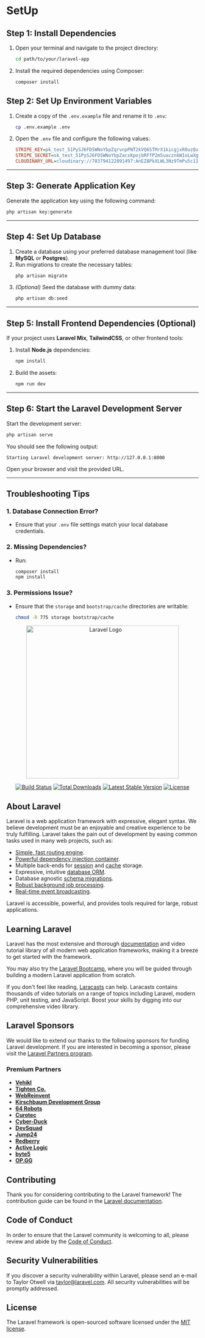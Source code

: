 
# SetUp
## Step 1: Install Dependencies
1. Open your terminal and navigate to the project directory:
   ```bash
   cd path/to/your/laravel-app
2. Install the required dependencies using Composer:
    ```bash
    composer install

## Step 2: Set Up Environment Variables
1. Create a copy of the `.env.example` file and rename it to `.env`:  
   ```bash
   cp .env.example .env
   ```
2. Open the `.env` file and configure the following values:  
   ```ini
   STRIPE_KEY=pk_test_51PySJ6FDSWNoYbpZqrvnpPNT2kVQ6STMrX1kicgjxR8uzQvpquYpTeZ77J6xk8iOJgWd33FAJDbogoFfUlLzRbHb009cQZ2Uhc
   STRIPE_SECRET=sk_test_51PySJ6FDSWNoYbpZacsKpojbRFfP2m5uacznkWIoLwXg2FxgST5IvdXFbjzWCl2NBPlMcokuE9PvuH8ekZSvWeSg00byZoZkFU
   CLOUDINARY_URL=cloudinary://783794122891497:AnEZ8PkXLWL3Nz9TmPu5c11kXKE@dxejpzxjj
   ```

---

## Step 3: Generate Application Key
Generate the application key using the following command:  
```bash
php artisan key:generate
```

---

## Step 4: Set Up Database
1. Create a database using your preferred database management tool (like **MySQL** or **Postgres**).  
2. Run migrations to create the necessary tables:  
   ```bash
   php artisan migrate
   ```
3. *(Optional)* Seed the database with dummy data:  
   ```bash
   php artisan db:seed
   ```

---

## Step 5: Install Frontend Dependencies (Optional)  
If your project uses **Laravel Mix**, **TailwindCSS**, or other frontend tools:  

1. Install **Node.js** dependencies:  
   ```bash
   npm install
   ```
2. Build the assets:  
   ```bash
   npm run dev
   ```

---

## Step 6: Start the Laravel Development Server
Start the development server:  
```bash
php artisan serve
```
You should see the following output:  
```
Starting Laravel development server: http://127.0.0.1:8000
```
Open your browser and visit the provided URL.

---

## Troubleshooting Tips
### 1. **Database Connection Error?**
- Ensure that your `.env` file settings match your local database credentials.  

### 2. **Missing Dependencies?**
- Run:  
   ```bash
   composer install
   npm install
   ```

### 3. **Permissions Issue?**
- Ensure that the `storage` and `bootstrap/cache` directories are writable:  
   ```bash
   chmod -R 775 storage bootstrap/cache
   ```

<p align="center"><a href="https://laravel.com" target="_blank"><img src="https://raw.githubusercontent.com/laravel/art/master/logo-lockup/5%20SVG/2%20CMYK/1%20Full%20Color/laravel-logolockup-cmyk-red.svg" width="400" alt="Laravel Logo"></a></p>

<p align="center">
<a href="https://github.com/laravel/framework/actions"><img src="https://github.com/laravel/framework/workflows/tests/badge.svg" alt="Build Status"></a>
<a href="https://packagist.org/packages/laravel/framework"><img src="https://img.shields.io/packagist/dt/laravel/framework" alt="Total Downloads"></a>
<a href="https://packagist.org/packages/laravel/framework"><img src="https://img.shields.io/packagist/v/laravel/framework" alt="Latest Stable Version"></a>
<a href="https://packagist.org/packages/laravel/framework"><img src="https://img.shields.io/packagist/l/laravel/framework" alt="License"></a>
</p>

## About Laravel

Laravel is a web application framework with expressive, elegant syntax. We believe development must be an enjoyable and creative experience to be truly fulfilling. Laravel takes the pain out of development by easing common tasks used in many web projects, such as:

- [Simple, fast routing engine](https://laravel.com/docs/routing).
- [Powerful dependency injection container](https://laravel.com/docs/container).
- Multiple back-ends for [session](https://laravel.com/docs/session) and [cache](https://laravel.com/docs/cache) storage.
- Expressive, intuitive [database ORM](https://laravel.com/docs/eloquent).
- Database agnostic [schema migrations](https://laravel.com/docs/migrations).
- [Robust background job processing](https://laravel.com/docs/queues).
- [Real-time event broadcasting](https://laravel.com/docs/broadcasting).

Laravel is accessible, powerful, and provides tools required for large, robust applications.

## Learning Laravel

Laravel has the most extensive and thorough [documentation](https://laravel.com/docs) and video tutorial library of all modern web application frameworks, making it a breeze to get started with the framework.

You may also try the [Laravel Bootcamp](https://bootcamp.laravel.com), where you will be guided through building a modern Laravel application from scratch.

If you don't feel like reading, [Laracasts](https://laracasts.com) can help. Laracasts contains thousands of video tutorials on a range of topics including Laravel, modern PHP, unit testing, and JavaScript. Boost your skills by digging into our comprehensive video library.

## Laravel Sponsors

We would like to extend our thanks to the following sponsors for funding Laravel development. If you are interested in becoming a sponsor, please visit the [Laravel Partners program](https://partners.laravel.com).

### Premium Partners

- **[Vehikl](https://vehikl.com/)**
- **[Tighten Co.](https://tighten.co)**
- **[WebReinvent](https://webreinvent.com/)**
- **[Kirschbaum Development Group](https://kirschbaumdevelopment.com)**
- **[64 Robots](https://64robots.com)**
- **[Curotec](https://www.curotec.com/services/technologies/laravel/)**
- **[Cyber-Duck](https://cyber-duck.co.uk)**
- **[DevSquad](https://devsquad.com/hire-laravel-developers)**
- **[Jump24](https://jump24.co.uk)**
- **[Redberry](https://redberry.international/laravel/)**
- **[Active Logic](https://activelogic.com)**
- **[byte5](https://byte5.de)**
- **[OP.GG](https://op.gg)**

## Contributing

Thank you for considering contributing to the Laravel framework! The contribution guide can be found in the [Laravel documentation](https://laravel.com/docs/contributions).

## Code of Conduct

In order to ensure that the Laravel community is welcoming to all, please review and abide by the [Code of Conduct](https://laravel.com/docs/contributions#code-of-conduct).

## Security Vulnerabilities

If you discover a security vulnerability within Laravel, please send an e-mail to Taylor Otwell via [taylor@laravel.com](mailto:taylor@laravel.com). All security vulnerabilities will be promptly addressed.

## License

The Laravel framework is open-sourced software licensed under the [MIT license](https://opensource.org/licenses/MIT).
